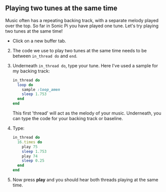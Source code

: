 ## Playing two tunes at the same time

Music often has a repeating backing track, with a separate melody played over the top. So far in Sonic Pi you have played one tune. Let's try playing two tunes at the same time!

- Click on a new buffer tab.

2. The code we use to play two tunes at the same time needs to be between `in_thread do` and `end`.

3. Underneath `in_thread do`, type your tune. Here I've used a sample for my backing track:
    
    ```ruby
    in_thread do
      loop do
        sample :loop_amen
        sleep 1.753
      end
    end       
    ```
    
    This first 'thread' will act as the melody of your music. Underneath, you can type the code for your backing track or baseline.

4. Type:
    
    ```ruby
    in_thread do
      16.times do
        play 75
        sleep 1.753
        play 74
        sleep 0.25
      end
    end 
    ```

5. Now press **play** and you should hear both threads playing at the same time.